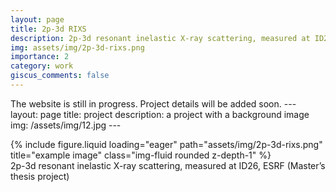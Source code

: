 ```yaml
---
layout: page
title: 2p-3d RIXS
description: 2p-3d resonant inelastic X-ray scattering, measured at ID26, ESRF (Master’s thesis project)
img: assets/img/2p-3d-rixs.png
importance: 2
category: work
giscus_comments: false
---
```


The website is still in progress. Project details will be added soon.
    ---
    layout: page
    title: project
    description: a project with a background image
    img: /assets/img/12.jpg
    ---

<div class="row">
    <div class="col-sm mt-3 mt-md-0">
        {% include figure.liquid loading="eager" path="assets/img/2p-3d-rixs.png" title="example image" class="img-fluid rounded z-depth-1" %}
    </div>
</div>
<div class="caption">
    2p-3d resonant inelastic X-ray scattering, measured at ID26, ESRF (Master’s thesis project)
</div>

